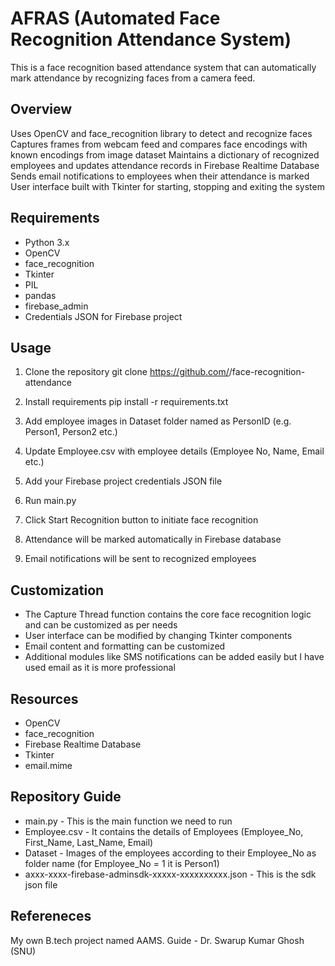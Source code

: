# AFRAS (Automated Face Recognition Attendance System)

This is a face recognition based attendance system that can automatically mark attendance by recognizing faces from a camera feed.

## Overview
Uses OpenCV and face_recognition library to detect and recognize faces
Captures frames from webcam feed and compares face encodings with known encodings from image dataset
Maintains a dictionary of recognized employees and updates attendance records in Firebase Realtime Database
Sends email notifications to employees when their attendance is marked
User interface built with Tkinter for starting, stopping and exiting the system

## Requirements
* Python 3.x
* OpenCV
* face_recognition
* Tkinter
* PIL
* pandas
* firebase_admin
* Credentials JSON for Firebase project


## Usage
1. Clone the repository
git clone https://github.com/<username>/face-recognition-attendance

2.  Install requirements
pip install -r requirements.txt

3.  Add employee images in Dataset folder named as PersonID (e.g. Person1, Person2 etc.)
  
4.  Update Employee.csv with employee details (Employee No, Name, Email etc.)

5. Add your Firebase project credentials JSON file
6. Run main.py
7. Click Start Recognition button to initiate face recognition
8. Attendance will be marked automatically in Firebase database
9. Email notifications will be sent to recognized employees


## Customization
* The Capture Thread function contains the core face recognition logic and can be customized as per needs
* User interface can be modified by changing Tkinter components
* Email content and formatting can be customized
* Additional modules like SMS notifications can be added easily but I have used email as it is more professional

## Resources
* OpenCV
* face_recognition
* Firebase Realtime Database
* Tkinter
* email.mime

## Repository Guide 
* main.py - This is the main function we need to run
* Employee.csv - It contains the details of Employees (Employee_No, First_Name, Last_Name, Email)
* Dataset - Images of the employees according to their Employee_No as folder name (for Employee_No = 1 it is Person1)
* axxx-xxxx-firebase-adminsdk-xxxxx-xxxxxxxxxx.json - This is the sdk json file

## Refereneces 
My own B.tech project named AAMS. Guide - Dr. Swarup Kumar Ghosh (SNU)
